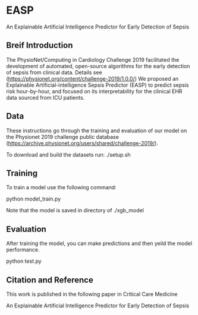 # EASP
An Explainable Artificial Intelligence Predictor for Early Detection of Sepsis

## Breif Introduction
The PhysioNet/Computing in Cardiology Challenge 2019 facilitated the development of automated, open-source algorithms for the early detection of sepsis from clinical data. Details see (https://physionet.org/content/challenge-2019/1.0.0/)
We proposed an Explainable Artificial-intelligence Sepsis Predictor (EASP) to predict sepsis risk hour-by-hour, and focused on its interpretability for the clinical EHR data sourced from ICU patients. 

## Data
These instructions go through the training and evaluation of our model on the Physionet 2019 challenge public database (https://archive.physionet.org/users/shared/challenge-2019/).

To download and build the datasets run:
  ./setup.sh

## Training
To train a model use the following command:

  python model_train.py
  
Note that the model is saved in directory of ./xgb_model

## Evaluation
After training the model, you can make predictions and then yeild the model performance.

  python test.py
  
## Citation and Reference
This work is published in the following paper in Critical Care Medicine

An Explainable Artificial Intelligence Predictor for Early Detection of Sepsis
